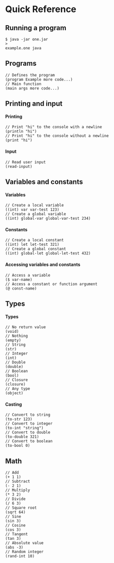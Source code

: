 # Quick Reference
## Running a program
```
$ java -jar one.jar
>
example.one java
```
## Programs
```
// Defines the program
(program Example more code...)
// Main function
(main args more code...)
```
## Printing and input
#### Printing
```
// Print "hi" to the console with a newline
(println "hi")
// Print "hi" to the console without a newline
(print "hi")
```
#### Input
```
// Read user input
(read-input)
```
## Variables and constants
#### Variables
```
// Create a local variable
((int) var var-test 123)
// Create a global variable
((int) global-var global-var-test 234)
```
#### Constants
```
// Create a local constant
((int) let let-test 321)
// Create a global constant
((int) global-let global-let-test 432)
```
#### Accessing variables and constants
```
// Access a variable
($ var-name)
// Access a constant or function argument
(@ const-name)
```
## Types
#### Types
```
// No return value
(void)
// Nothing
(empty)
// String
(str)
// Integer
(int)
// Double
(double)
// Boolean
(bool)
// Closure
(closure)
// Any type
(object)
```
#### Casting
```
// Convert to string
(to-str 123)
// Convert to integer
(to-int "string")
// Convert to double
(to-double 321)
// Convert to boolean
(to-bool 0)
```
## Math
```
// Add
(+ 1 1)
// Subtract
(- 2 1)
// Multiply
(* 3 2)
// Divide
(/ 6 3)
// Square root
(sqrt 64)
// Sine
(sin 3)
// Cosine
(cos 3)
// Tangent
(tan 3)
// Absolute value
(abs -3)
// Random integer
(rand-int 10)
```
